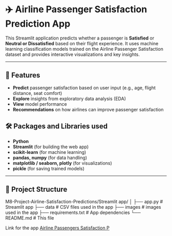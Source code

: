 # ✈️ Airline Passenger Satisfaction Prediction App

This Streamlit application predicts whether a passenger is **Satisfied** or **Neutral or Dissatisfied** based on their flight experience. It uses machine learning classification models trained on the Airline Passenger Satisfaction dataset and provides interactive visualizations and key insights.

---

## 🚀 Features

- **Predict** passenger satisfaction based on user input (e.g., age, flight distance, seat comfort)
- **Explore** insights from exploratory data analysis (EDA)
- **View** model performance 
- **Recommendations** on how airlines can improve passenger satisfaction


## 🛠️ Packages and Libraries used

- **Python**
- **Streamlit** (for building the web app)
- **scikit-learn** (for machine learning)
- **pandas, numpy** (for data handling)
- **matplotlib / seaborn, plotly** (for visualizations)
- **pickle** (for saving trained models)

---
## 📂 Project Structure
M8-Project-Airline-Satisfaction-Predictions/Streamlit app/
│
├── app.py # Streamlit app
├── data   # CSV files used in the app
├── images  # images used in the app
├── requirements.txt # App dependencies
└── README.md # This file

Link for the app [Airline Passengers Satisfaction P](https://www.kaggle.com/datasets/teejmahal20/airline-passenger-satisfaction/data)